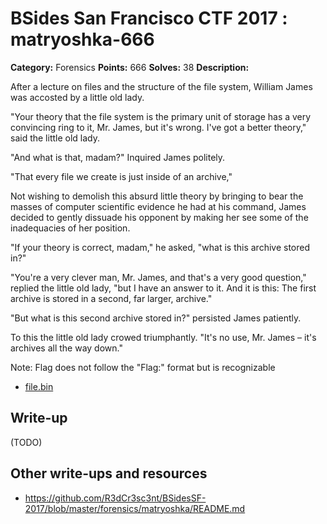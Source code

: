 # BSides San Francisco CTF 2017 : matryoshka-666

**Category:** Forensics
**Points:** 666
**Solves:** 38
**Description:**

After a lecture on files and the structure of the file system, William James was accosted by a little old lady.

"Your theory that the file system is the primary unit of storage has a very convincing ring to it, Mr. James, but it's wrong. I've got a better theory," said the little old lady.

"And what is that, madam?" Inquired James politely.

"That every file we create is just inside of an archive,"

Not wishing to demolish this absurd little theory by bringing to bear the masses of computer scientific evidence he had at his command, James decided to gently dissuade his opponent by making her see some of the inadequacies of her position.

"If your theory is correct, madam," he asked, "what is this archive stored in?"

"You're a very clever man, Mr. James, and that's a very good question," replied the little old lady, "but I have an answer to it. And it is this: The first archive is stored in a second, far larger, archive."

"But what is this second archive stored in?" persisted James patiently.

To this the little old lady crowed triumphantly. "It's no use, Mr. James – it's archives all the way down."

Note: Flag does not follow the "Flag:" format but is recognizable


* [file.bin](file.bin)

## Write-up

(TODO)

## Other write-ups and resources

* https://github.com/R3dCr3sc3nt/BSidesSF-2017/blob/master/forensics/matryoshka/README.md
